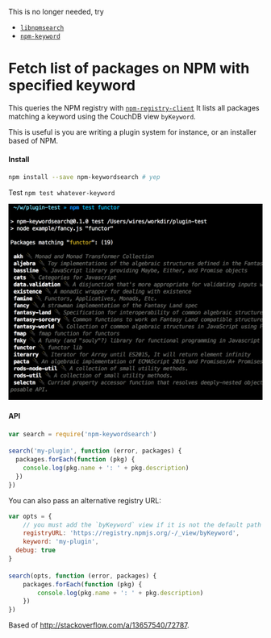 
This is no longer needed, try

- [`libnpmsearch`](https://www.npmjs.com/package/libnpmsearch)
- [`npm-keyword`](https://www.npmjs.com/package/npm-keyword)

# Fetch list of packages on NPM with specified keyword

This queries the NPM registry with
[`npm-registry-client`](https://github.com/npm/npm-registry-client)
It lists all packages matching a keyword using the CouchDB view `byKeyword`.

This is useful is you are writing a plugin system for instance, or an
installer based of NPM.

#### Install

```sh
npm install --save npm-keywordsearch # yep
```

Test `npm test whatever-keyword`

[![example screenshot](example/fancyhipster.png)](example/fancy.js)


#### API

```js
var search = require('npm-keywordsearch')

search('my-plugin', function (error, packages) {
  packages.forEach(function (pkg) {
    console.log(pkg.name + ': ' + pkg.description)
  })
})
```

You can also pass an alternative registry URL:

```js
var opts = {
	// you must add the `byKeyword` view if it is not the default path
	registryURL: 'https://registry.npmjs.org/-/_view/byKeyword',
	keyword: 'my-plugin',
  debug: true
}

search(opts, function (error, packages) {
	packages.forEach(function (pkg) {
		console.log(pkg.name + ': ' + pkg.description)
	})
})
```

Based of http://stackoverflow.com/a/13657540/72787.
